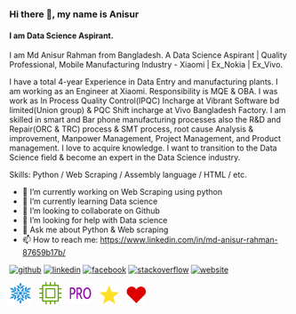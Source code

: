 

### Hi there 👋, my name is Anisur
#### I am Data Science Aspirant.

I am Md Anisur Rahman from Bangladesh. A Data Science Aspirant | Quality Professional, Mobile Manufacturing Industry - Xiaomi | Ex_Nokia | Ex_Vivo. 

I have a  total 4-year Experience in Data Entry and manufacturing plants. I am working as an Engineer at Xiaomi. Responsibility is MQE & OBA. I was work as  In Process Quality Control(IPQC) Incharge at Vibrant Software bd limited(Union group) & PQC Shift incharge at Vivo Bangladesh Factory. I am skilled in smart and Bar phone manufacturing processes also the R&D and Repair(ORC & TRC) process & SMT process, root cause Analysis & improvement, Manpower Management, Project Management, and Product management. I love to acquire knowledge. 
I want to transition to the Data Science field & become an expert in the Data Science industry. 

Skills: Python /  Web Scraping / Assembly language / HTML / etc.

- 🔭 I’m currently working on Web Scraping using python 
- 🌱 I’m currently learning Data science 
- 👯 I’m looking to collaborate on Github 
- 🤔 I’m looking for help with Data science 
- 💬 Ask me about Python & Web scraping 
- 📫 How to reach me: https://www.linkedin.com/in/md-anisur-rahman-87659b17b/ 


[<img src='https://cdn.jsdelivr.net/npm/simple-icons@3.0.1/icons/github.svg' alt='github' height='40'>](https://github.com/dsanisur)  [<img src='https://cdn.jsdelivr.net/npm/simple-icons@3.0.1/icons/linkedin.svg' alt='linkedin' height='40'>](https://www.linkedin.com/in/md-anisur-rahman-87659b17b//)  [<img src='https://cdn.jsdelivr.net/npm/simple-icons@3.0.1/icons/facebook.svg' alt='facebook' height='40'>](https://www.facebook.com/dsanisur/)  [<img src='https://cdn.jsdelivr.net/npm/simple-icons@3.0.1/icons/stackoverflow.svg' alt='stackoverflow' height='40'>](https://stackoverflow.com/users/21056466/md-anisur-rahman)  [<img src='https://cdn.jsdelivr.net/npm/simple-icons@3.0.1/icons/icloud.svg' alt='website' height='40'>](https://sites.google.com/view/dsanisur/)  

<a href='https://archiveprogram.github.com/'><img src='https://raw.githubusercontent.com/acervenky/animated-github-badges/master/assets/acbadge.gif' width='40' height='40'></a> <a href='https://docs.github.com/en/developers'><img src='https://raw.githubusercontent.com/acervenky/animated-github-badges/master/assets/devbadge.gif' width='40' height='40'></a> <a href='https://github.com/pricing'><img src='https://raw.githubusercontent.com/acervenky/animated-github-badges/master/assets/pro.gif' width='40' height='40'></a> <a href='https://stars.github.com/'><img src='https://raw.githubusercontent.com/acervenky/animated-github-badges/master/assets/starbadge.gif' width='35' height='35'></a> <a href='https://docs.github.com/en/github/supporting-the-open-source-community-with-github-sponsors'><img src='https://raw.githubusercontent.com/acervenky/animated-github-badges/master/assets/sponsorbadge.gif' width='35' height='35'></a> 


